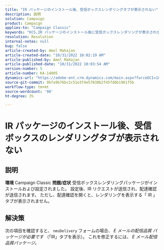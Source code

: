 ```yaml
---
title: "IR パッケージのインストール後、受信ボックスレンダリングタブが表示されない"
description: 説明
solution: Campaign
product: Campaign
applies-to: "Campaign Classic"
keywords: "KCS,IR パッケージのインストール後に受信ボックスレンダリングが表示されない"
resolution: Resolution
internal-notes: null
bug: false
article-created-by: Amol Mahajan
article-created-date: "10/31/2022 10:02:19 AM"
article-published-by: Amol Mahajan
article-published-date: "10/31/2022 10:03:54 AM"
version-number: 5
article-number: KA-14805
dynamics-url: "https://adobe-ent.crm.dynamics.com/main.aspx?forceUCI=1&pagetype=entityrecord&etn=knowledgearticle&id=81ef1618-0359-ed11-9561-6045bd006079"
source-git-commit: 9bfa9b76bc2c51e3f4e57038b2f45fd6b1961f5b
workflow-type: tm+mt
source-wordcount: '98'
ht-degree: 3%

---
```


# IR パッケージのインストール後、受信ボックスのレンダリングタブが表示されない

## 説明

<b>環境</b>
Campaign Classic
<b>問題/症状</b>
受信ボックスレンダリングパッケージがインストールおよび設定されました。 設定後、IR リクエストが送信され、配達確認が送信されます。 ただし、配達確認を開くと、レンダリングを表示する「 IR 」タブが表示されません。


## 解決策


次の項目を確認すると、 `nmsDelivery` フォームの場合、 *E メールの配信品質* *パッケージが必要です* （「IR」タブを表示）。 これを修正するには、 *E メール配信品質パッケージ。*
